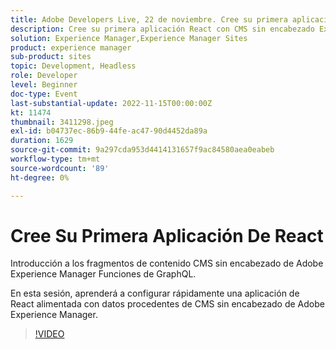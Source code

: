 ```yaml
---
title: Adobe Developers Live, 22 de noviembre. Cree su primera aplicación React
description: Cree su primera aplicación React con CMS sin encabezado Experience Manager Introducción a los fragmentos de contenido de CMS sin encabezado de Adobe Experience Manager Funciones de GraphQL.En esta sesión, aprenderá a configurar rápidamente una aplicación React cargada con datos procedentes de CMS sin encabezado de Adobe Experience Manager.
solution: Experience Manager,Experience Manager Sites
product: experience manager
sub-product: sites
topic: Development, Headless
role: Developer
level: Beginner
doc-type: Event
last-substantial-update: 2022-11-15T00:00:00Z
kt: 11474
thumbnail: 3411298.jpeg
exl-id: b04737ec-86b9-44fe-ac47-90d4452da89a
duration: 1629
source-git-commit: 9a297cda953d4414131657f9ac84580aea0eabeb
workflow-type: tm+mt
source-wordcount: '89'
ht-degree: 0%

---
```


# Cree Su Primera Aplicación De React

Introducción a los fragmentos de contenido CMS sin encabezado de Adobe Experience Manager Funciones de GraphQL.

En esta sesión, aprenderá a configurar rápidamente una aplicación de React alimentada con datos procedentes de CMS sin encabezado de Adobe Experience Manager.

>[!VIDEO](https://video.tv.adobe.com/v/3411298/?quality=12&learn=on)
